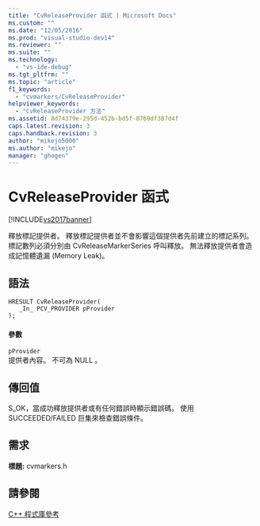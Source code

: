 ```yaml
---
title: "CvReleaseProvider 函式 | Microsoft Docs"
ms.custom: ""
ms.date: "12/05/2016"
ms.prod: "visual-studio-dev14"
ms.reviewer: ""
ms.suite: ""
ms.technology: 
  - "vs-ide-debug"
ms.tgt_pltfrm: ""
ms.topic: "article"
f1_keywords: 
  - "cvmarkers/CvReleaseProvider"
helpviewer_keywords: 
  - "CvReleaseProvider 方法"
ms.assetid: 8d74379e-295d-452b-bd5f-0769df387d4f
caps.latest.revision: 3
caps.handback.revision: 3
author: "mikejo5000"
ms.author: "mikejo"
manager: "ghogen"
---
```

# CvReleaseProvider 函式
[!INCLUDE[vs2017banner](../code-quality/includes/vs2017banner.md)]

釋放標記提供者。  釋放標記提供者並不會影響這個提供者先前建立的標記系列。  標記數列必須分別由 CvReleaseMarkerSeries 呼叫釋放。  無法釋放提供者會造成記憶體遺漏 \(Memory Leak\)。  
  
## 語法  
  
```  
HRESULT CvReleaseProvider(  
   _In_ PCV_PROVIDER pProvider  
);  
```  
  
#### 參數  
 `pProvider`  
 提供者內容。  不可為 NULL 。  
  
## 傳回值  
 S\_OK，當成功釋放提供者或有任何錯誤時顯示錯誤碼。  使用 SUCCEEDED\/FAILED 巨集來檢查錯誤條件。  
  
## 需求  
 **標題:** cvmarkers.h  
  
## 請參閱  
 [C\+\+ 程式庫參考](../profiling/cpp-library-reference.md)